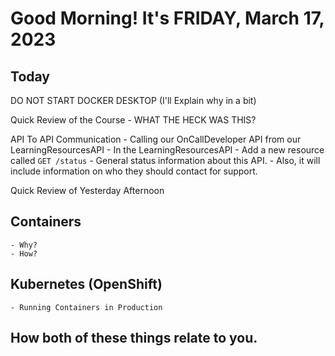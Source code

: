 # Good Morning! It's FRIDAY, March 17, 2023

Today
-----

DO NOT START DOCKER DESKTOP (I'll Explain why in a bit)

Quick Review of the Course - WHAT THE HECK WAS THIS?

API To API Communication
    - Calling our OnCallDeveloper API from our LearningResourcesAPI
    - In the LearningResourcesAPI
        - Add a new resource called `GET /status`
        - General status information about this API.
        - Also, it will include information on who they should contact for support.






Quick Review of Yesterday Afternoon
## Containers
    - Why?
    - How?

## Kubernetes (OpenShift)
    - Running Containers in Production


## How both of these things relate to you.



